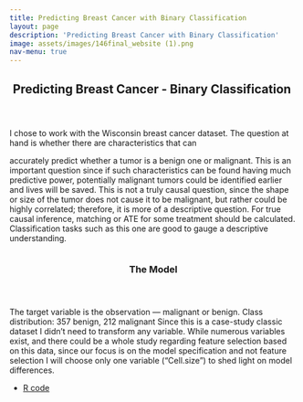 ```yaml
---
title: Predicting Breast Cancer with Binary Classification 
layout: page
description: 'Predicting Breast Cancer with Binary Classification'
image: assets/images/146final_website (1).png 
nav-menu: true
---
```


<!-- Main -->
<div id="main">

<!-- One -->
<section id="one">
	<div class="inner">
		<header class="major">
			<h2>Predicting Breast Cancer - Binary Classification </h2>
		</header>
		<p>I chose to work with the Wisconsin breast cancer dataset. The question at hand is whether there are characteristics that can

accurately predict whether a tumor is a benign one or malignant. This is an important question since if such characteristics can be found having much predictive power, potentially malignant tumors could be identified earlier and lives will be saved. This is not a truly causal question, since the shape or size of the tumor does not cause it to be malignant, but rather could be highly correlated; therefore, it is more of a descriptive question. For true causal inference, matching or ATE for some treatment should be calculated. Classification tasks such as this one are good to gauge a descriptive understanding.

</p>
	</div>
</section>

<!-- Two -->
<section id="two" class="spotlights">
	<section>
		<a href="zCancerPrediction.html" class="image">
			<img src="{% link assets/images/Screen Shot 2018-02-24 at 21.20.53.png %}" alt="" 
			data-position="center center" />
		</a>
		<div class="content">
			<div class="inner">
				<header class="major">
					<h3>The Model</h3>
				</header>
				<p>
                The target variable is the observation — malignant or benign. Class distribution: 357 benign, 212 malignant
                Since this is a case-study classic dataset I didn’t need to transform any variable. While numerous variables exist, and there could be a whole study regarding feature selection based on this data, since our focus is on the model specification and not feature selection I will choose only one variable (“Cell.size”) to shed light on model differences.
                </p>
				<ul class="actions">
					<li><a href="http://rpubs.com/oba2311/binary-classification-breast-cancer" class="button">R code</a></li>
				</ul>
			</div>
		</div>
	</section>
</section>